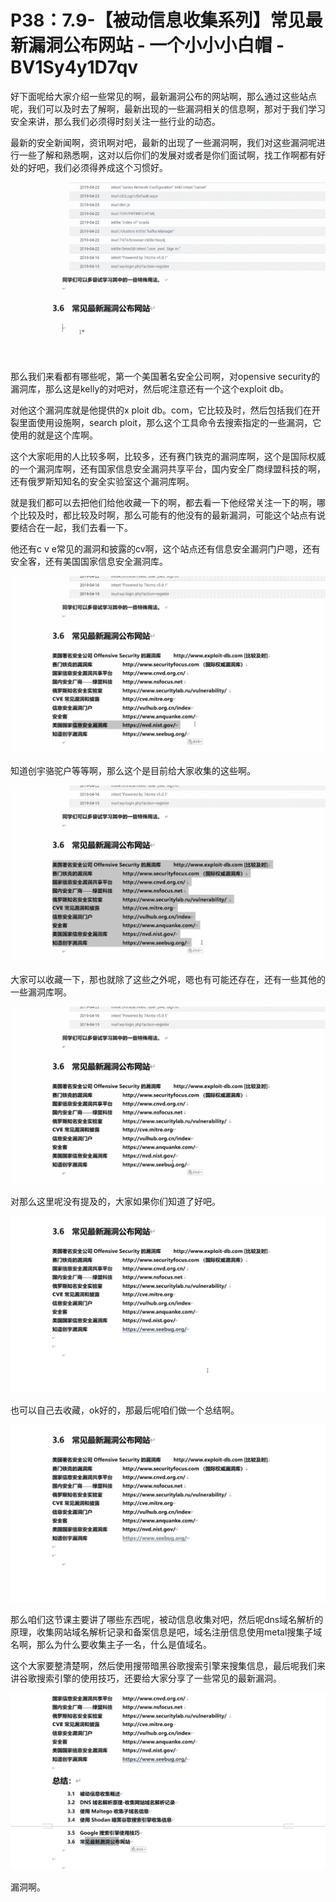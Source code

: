 # P38：7.9-【被动信息收集系列】常见最新漏洞公布网站 - 一个小小小白帽 - BV1Sy4y1D7qv

好下面呢给大家介绍一些常见的啊，最新漏洞公布的网站啊，那么通过这些站点呢，我们可以及时去了解啊，最新出现的一些漏洞相关的信息啊，那对于我们学习安全来讲，那么我们必须得时刻关注一些行业的动态。

最新的安全新闻啊，资讯啊对吧，最新的出现了一些漏洞啊，我们对这些漏洞呢进行一些了解和熟悉啊，这对以后你们的发展对或者是你们面试啊，找工作啊都有好处的好吧，我们必须得养成这个习惯好。



![](img/a2c21ffd694844582f268905f6b5f712_1.png)

那么我们来看都有哪些呢，第一个美国著名安全公司啊，对opensive security的漏洞库，那么这是kelly的对吧对，然后呢注意还有一个这个exploit db。

对他这个漏洞库就是他提供的x ploit db。com，它比较及时，然后包括我们在开裂里面使用设施啊，search ploit，那么这个工具命令去搜索指定的一些漏洞，它使用的就是这个库啊。

这个大家呃用的人比较多啊，比较多，还有赛门铁克的漏洞库啊，这个是国际权威的一个漏洞库啊，还有国家信息安全漏洞共享平台，国内安全厂商绿盟科技的啊，还有俄罗斯知知名的安全实验室这个漏洞库啊。

就是我们都可以去把他们给他收藏一下的啊，都去看一下他经常关注一下的啊，哪个比较及时，都比较及时啊，那么可能有的他没有的最新漏洞，可能这个站点有说要结合在一起，我们去看一下。

他还有c v e常见的漏洞和披露的cv啊，这个站点还有信息安全漏洞门户嗯，还有安全客，还有美国国家信息安全漏洞库。



![](img/a2c21ffd694844582f268905f6b5f712_3.png)

知道创宇骆驼户等等啊，那么这个是目前给大家收集的这些啊。

![](img/a2c21ffd694844582f268905f6b5f712_5.png)

大家可以收藏一下，那也就除了这些之外呢，嗯也有可能还存在，还有一些其他的一些漏洞库啊。

![](img/a2c21ffd694844582f268905f6b5f712_7.png)

对那么这里呢没有提及的，大家如果你们知道了好吧。

![](img/a2c21ffd694844582f268905f6b5f712_9.png)

也可以自己去收藏，ok好的，那最后呢咱们做一个总结啊。

![](img/a2c21ffd694844582f268905f6b5f712_11.png)

那么咱们这节课主要讲了哪些东西呢，被动信息收集对吧，然后呢dns域名解析的原理，收集网站域名解析记录和备案信息是吧，域名注册信息使用metal搜集子域名啊，那么为什么要收集主子一名，什么是值域名。

这个大家要整清楚啊，然后使用搜带暗黑谷歌搜索引擎来搜集信息，最后呢我们来讲谷歌搜索引擎的使用技巧，还要给大家分享了一些常见的最新漏洞。



![](img/a2c21ffd694844582f268905f6b5f712_13.png)

漏洞啊。